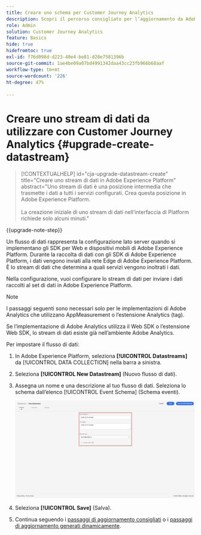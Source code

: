 ```yaml
---
title: Creare uno schema per Customer Journey Analytics
description: Scopri il percorso consigliato per l’aggiornamento da Adobe Analytics a Customer Journey Analytics
role: Admin
solution: Customer Journey Analytics
feature: Basics
hide: true
hidefromtoc: true
exl-id: f76d098d-d223-40e4-be81-d28e7581396b
source-git-commit: 1ae4be09a07bd4991342daa43cc23fb966b68aaf
workflow-type: tm+mt
source-wordcount: '226'
ht-degree: 47%

---
```


# Creare uno stream di dati da utilizzare con Customer Journey Analytics {#upgrade-create-datastream}

<!-- markdownlint-disable MD034 -->

>[!CONTEXTUALHELP]
>id="cja-upgrade-datastream-create"
>title="Creare uno stream di dati in Adobe Experience Platform"
>abstract="Uno stream di dati è una posizione intermedia che trasmette i dati a tutti i servizi configurati. Crea questa posizione in Adobe Experience Platform.<br><br>La creazione iniziale di uno stream di dati nell’interfaccia di Platform richiede solo alcuni minuti."

<!-- markdownlint-enable MD034 -->

{{upgrade-note-step}}

<!-- Should we single source this instead of duplicate it? The following steps were copied from: /help/data-ingestion/aepwebsdk.md-->

Un flusso di dati rappresenta la configurazione lato server quando si implementano gli SDK per Web e dispositivi mobili di Adobe Experience Platform. Durante la raccolta di dati con gli SDK di Adobe Experience Platform, i dati vengono inviati alla rete Edge di Adobe Experience Platform. È lo stream di dati che determina a quali servizi vengono inoltrati i dati.

Nella configurazione, vuoi configurare lo stream di dati per inviare i dati raccolti al set di dati in Adobe Experience Platform.

>[!NOTE]
>
>I passaggi seguenti sono necessari solo per le implementazioni di Adobe Analytics che utilizzano AppMeasurement o l’estensione Analytics (tag).
>
>Se l’implementazione di Adobe Analytics utilizza il Web SDK o l’estensione Web SDK, lo stream di dati esiste già nell’ambiente Adobe Analytics.

Per impostare il flusso di dati:

1. In Adobe Experience Platform, seleziona **[!UICONTROL Datastreams]** da [!UICONTROL DATA COLLECTION] nella barra a sinistra.

1. Seleziona **[!UICONTROL New Datastream]** (Nuovo flusso di dati).

1. Assegna un nome e una descrizione al tuo flusso di dati. Seleziona lo schema dall’elenco [!UICONTROL Event Schema] (Schema eventi).

   ![Nuovo flusso di dati](assets/new-datastream.png)

1. Seleziona **[!UICONTROL Save]** (Salva).

1. Continua seguendo i [passaggi di aggiornamento consigliati](/help/getting-started/cja-upgrade/cja-upgrade-recommendations.md#recommended-upgrade-steps-for-most-organizations) o i [passaggi di aggiornamento generati dinamicamente](https://gigazelle.github.io/cja-ttv/).
